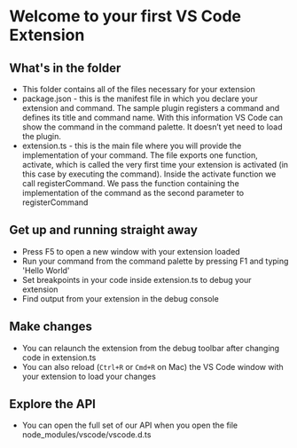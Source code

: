 # Welcome to your first VS Code Extension

## What's in the folder
* This folder contains all of the files necessary for your extension
* package.json - this is the manifest file in which you declare your extension and command. The sample plugin registers a command and defines its title and command name. With this information VS Code can show the command in the command palette. It doesn’t yet need to load the plugin. 
* extension.ts - this is the main file where you will provide the implementation of your command. The file exports one function, activate, which is called the very first time your extension is activated (in this case by executing the command). Inside the activate function we call registerCommand. We pass the function containing the implementation of the command as the second parameter to registerCommand

## Get up and running straight away 
* Press F5 to open a new window with your extension loaded
* Run your command from the command palette by pressing F1 and typing 'Hello World'
* Set breakpoints in your code inside extension.ts to debug your extension
* Find output from your extension in the debug console

## Make changes
* You can relaunch the extension from the debug toolbar after changing code in extension.ts
* You can also reload (`Ctrl+R` or `Cmd+R` on Mac) the VS Code window with your extension to load your changes

## Explore the API
* You can open the full set of our API when you open the file node_modules/vscode/vscode.d.ts